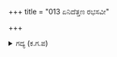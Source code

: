 +++
title = "013 ಏನಿದೆತ್ತಣ ರಭಸವೀ"

+++

<details><summary>ಗದ್ಯ (ಕ.ಗ.ಪ) </summary>

13. ಇದೇನು ಈ  ರಭಸ ? ಮನುಷ್ಯರಿಗೆ ಪ್ರವೇಶವಿಲ್ಲದ ಈ ಗಿರಿ ಪ್ರದೇಶದಲ್ಲಿ ಇವನಾರು ಪ್ರಚಂಡ ? ಶಿವಶಿವಾ... ಈ ಧ್ವನಿ ನಮ್ಮ ಆ ಕಾಲದ ಕಪಿಗಳ ಕೂಗಿಗಿಂತಲೂ ಹೆಚ್ಚಾಗಿದೆ. ಏನು ಹೇಳೋಣ? - ಎಂದು ಹನುಮಂತನು ಮೆಲ್ಲನೆ ಮಿಡುಕಿದನು.
</details>
